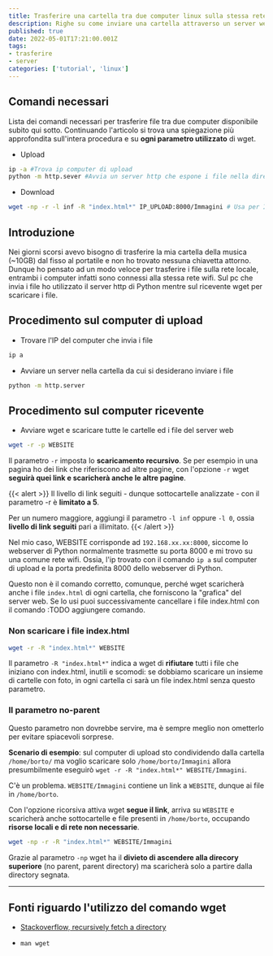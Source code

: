 ```yaml
---
title: Trasferire una cartella tra due computer linux sulla stessa rete locale con wget e http.server
description: Righe su come inviare una cartella attraverso un server web Python e wget sul computer ricevente, per due computer sulla stessa rete locale.
published: true
date: 2022-05-01T17:21:00.001Z
tags:
- trasferire
- server
categories: ['tutorial', 'linux']
---
```


## Comandi necessari

Lista dei comandi necessari per trasferire file tra due computer disponibile subito qui sotto. Continuando l'articolo si trova una spiegazione più approfondita sull'intera procedura e su **ogni parametro utilizzato** di wget.

* Upload

```bash
ip -a #Trova ip computer di upload
python -m http.sever #Avvia un server http che espone i file nella directory corrente
```

* Download

```bash
wget -np -r -l inf -R "index.html*" IP_UPLOAD:8000/Immagini # Usa per IP_UPLOAD l'ip trovato con ip -a
```

## Introduzione

Nei giorni scorsi avevo bisogno di trasferire la mia cartella della musica (~10GB) dal fisso al portatile e non ho trovato nessuna chiavetta attorno. Dunque ho pensato ad un modo veloce per trasferire i file sulla rete locale, entrambi i computer infatti sono connessi alla stessa rete wifi. Sul pc che invia i file ho utilizzato il server http di Python mentre sul ricevente wget per scaricare i file.

## Procedimento sul computer di upload

* Trovare l'IP del computer che invia i file

```bash
ip a
```

* Avviare un server nella cartella da cui si desiderano inviare i file

```bash
python -m http.server
```

## Procedimento sul computer ricevente

* Avviare wget e scaricare tutte le cartelle ed i file del server web

```bash
wget -r -p WEBSITE
```

Il parametro `-r` imposta lo **scaricamento recursivo**. Se per esempio in una pagina ho dei link che riferiscono ad altre pagine, con l'opzione `-r` wget **seguirà quei link e scaricherà anche le altre pagine**.

{{< alert >}}
Il livello di link seguiti - dunque sottocartelle analizzate - con il parametro -r è **limitato a 5**. 

Per un numero maggiore, aggiungi il parametro `-l inf` oppure `-l 0`, ossia **livello di link seguiti** pari a illimitato.
{{< /alert >}}


Nel mio caso, WEBSITE corrisponde ad `192.168.xx.xx:8000`, siccome lo webserver di Python normalmente trasmette su porta 8000 e mi trovo su una comune rete wifi. Ossia, l'ip trovato con il comando `ip a` sul computer di upload e la porta predefinita 8000 dello webserver di Python.

Questo non è il comando corretto, comunque, perché wget scaricherà anche i file `index.html` di ogni cartella, che forniscono la "grafica" del server web. Se lo usi puoi successivamente cancellare i file index.html con il comando :TODO aggiungere comando.

### Non scaricare i file index.html

```bash
wget -r -R "index.html*" WEBSITE
```

Il parametro `-R "index.html*"` indica a wget di **rifiutare** tutti i file che iniziano con index.html, inutili e scomodi: se dobbiamo scaricare un insieme di cartelle con foto, in ogni cartella ci sarà un file index.html senza questo parametro.

### Il parametro no-parent

Questo parametro non dovrebbe servire, ma è sempre meglio non ometterlo per evitare spiacevoli sorprese.

**Scenario di esempio**: sul computer di upload sto condividendo dalla cartella `/home/borto/` ma voglio scaricare solo `/home/borto/Immagini` allora presumbilmente eseguirò `wget -r -R "index.html*" WEBSITE/Immagini`.

C'è un problema. `WEBSITE/Immagini` contiene un link a `WEBSITE`, dunque ai file in `/home/borto`. 

Con l'opzione ricorsiva attiva wget **segue il link**, arriva su `WEBSITE` e scaricherà anche sottocartelle e file presenti in `/home/borto`, occupando **risorse locali e di rete non necessarie**.

```bash
wget -np -r -R "index.html*" WEBSITE/Immagini
```

Grazie al parametro `-np` wget ha il **divieto di ascendere alla direcory superiore** (no parent, parent directory) ma scaricherà solo a partire dalla directory segnata.

---


## Fonti riguardo l'utilizzo del comando wget

* [Stackoverflow, recursively fetch a directory](https://stackoverflow.com/questions/273743/using-wget-to-recursively-fetch-a-directory-with-arbitrary-files-in-it)

* `man wget`
